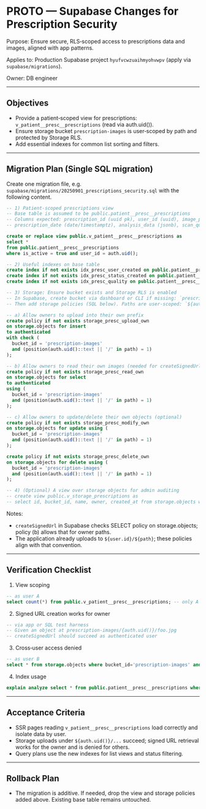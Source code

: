# PROTO — Supabase Changes for Prescription Security

Purpose: Ensure secure, RLS‑scoped access to prescriptions data and images, aligned with app patterns.

Applies to: Production Supabase project `hyufvcwzuaihmyohvwpv` (apply via `supabase/migrations`).

Owner: DB engineer

---

## Objectives

- Provide a patient‑scoped view for prescriptions: `v_patient__presc__prescriptions` (read via auth.uid()).
- Ensure storage bucket `prescription-images` is user‑scoped by path and protected by Storage RLS.
- Add essential indexes for common list sorting and filters.

---

## Migration Plan (Single SQL migration)

Create one migration file, e.g. `supabase/migrations/20250901_prescriptions_security.sql` with the following content.

```sql
-- 1) Patient-scoped prescriptions view
-- Base table is assumed to be public.patient__presc__prescriptions
-- Columns expected: prescription_id (uuid pk), user_id (uuid), image_path (text), status (text), 
-- prescription_date (date/timestamptz), analysis_data (jsonb), scan_quality_score (numeric/int), created_at, updated_at, is_active

create or replace view public.v_patient__presc__prescriptions as
select *
from public.patient__presc__prescriptions
where is_active = true and user_id = auth.uid();

-- 2) Useful indexes on base table
create index if not exists idx_presc_user_created on public.patient__presc__prescriptions(user_id, created_at desc);
create index if not exists idx_presc_status_created on public.patient__presc__prescriptions(status, created_at desc);
create index if not exists idx_presc_quality on public.patient__presc__prescriptions(scan_quality_score);

-- 3) Storage: Ensure bucket exists and Storage RLS is enabled
-- In Supabase, create bucket via dashboard or CLI if missing: `prescription-images`
-- Then add storage policies (SQL below). Paths are user-scoped: `${auth.uid()}/...`

-- a) Allow owners to upload into their own prefix
create policy if not exists storage_presc_upload_own
on storage.objects for insert
to authenticated
with check (
  bucket_id = 'prescription-images'
  and (position(auth.uid()::text || '/' in path) = 1)
);

-- b) Allow owners to read their own images (needed for createSignedUrl)
create policy if not exists storage_presc_read_own
on storage.objects for select
to authenticated
using (
  bucket_id = 'prescription-images'
  and (position(auth.uid()::text || '/' in path) = 1)
);

-- c) Allow owners to update/delete their own objects (optional)
create policy if not exists storage_presc_modify_own
on storage.objects for update using (
  bucket_id = 'prescription-images'
  and (position(auth.uid()::text || '/' in path) = 1)
);

create policy if not exists storage_presc_delete_own
on storage.objects for delete using (
  bucket_id = 'prescription-images'
  and (position(auth.uid()::text || '/' in path) = 1)
);

-- 4) (Optional) A view over storage objects for admin auditing
-- create view public.v_storage_prescriptions as
-- select id, bucket_id, name, owner, created_at from storage.objects where bucket_id = 'prescription-images';
```

Notes:
- `createSignedUrl` in Supabase checks SELECT policy on storage.objects; policy (b) allows that for owner paths.
- The application already uploads to `${user.id}/${path}`; these policies align with that convention.

---

## Verification Checklist

1) View scoping
```sql
-- as user A
select count(*) from public.v_patient__presc__prescriptions; -- only A’s rows
```

2) Signed URL creation works for owner
```sql
-- via app or SQL test harness
-- Given an object at prescription-images/{auth.uid()}/foo.jpg
-- createSignedUrl should succeed as authenticated user
```

3) Cross‑user access denied
```sql
-- as user B
select * from storage.objects where bucket_id='prescription-images' and path like '<userA-id>/%'; -- denied by policy
```

4) Index usage
```sql
explain analyze select * from public.patient__presc__prescriptions where user_id = auth.uid() order by created_at desc limit 20;
```

---

## Acceptance Criteria

- SSR pages reading `v_patient__presc__prescriptions` load correctly and isolate data by user.
- Storage uploads under `${auth.uid()}/...` succeed; signed URL retrieval works for the owner and is denied for others.
- Query plans use the new indexes for list views and status filtering.

---

## Rollback Plan

- The migration is additive. If needed, drop the view and storage policies added above. Existing base table remains untouched.

